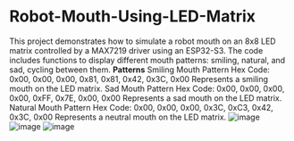 # Robot-Mouth-Using-LED-Matrix
This project demonstrates how to simulate a robot mouth on an 8x8 LED matrix controlled by a MAX7219 driver using an ESP32-S3. The code includes functions to display different mouth patterns: smiling, natural, and sad, cycling between them.
**Patterns**
Smiling Mouth Pattern
Hex Code: 0x00, 0x00, 0x00, 0x81, 0x81, 0x42, 0x3C, 0x00
Represents a smiling mouth on the LED matrix.
Sad Mouth Pattern
Hex Code: 0x00, 0x00, 0x00, 0x00, 0xFF, 0x7E, 0x00, 0x00
Represents a sad mouth on the LED matrix.
Natural Mouth Pattern
Hex Code: 0x00, 0x00, 0x00, 0x3C, 0xC3, 0x42, 0x3C, 0x00
Represents a neutral mouth on the LED matrix.
![image](https://github.com/user-attachments/assets/0d7814b0-ceb1-4e61-a441-d9f7c0e889c3)
![image](https://github.com/user-attachments/assets/87e938bd-6549-40ab-9d04-b64e72ceedfa)
![image](https://github.com/user-attachments/assets/3ed8ee5f-d3c1-44fb-b755-b5ec957ae42b)
